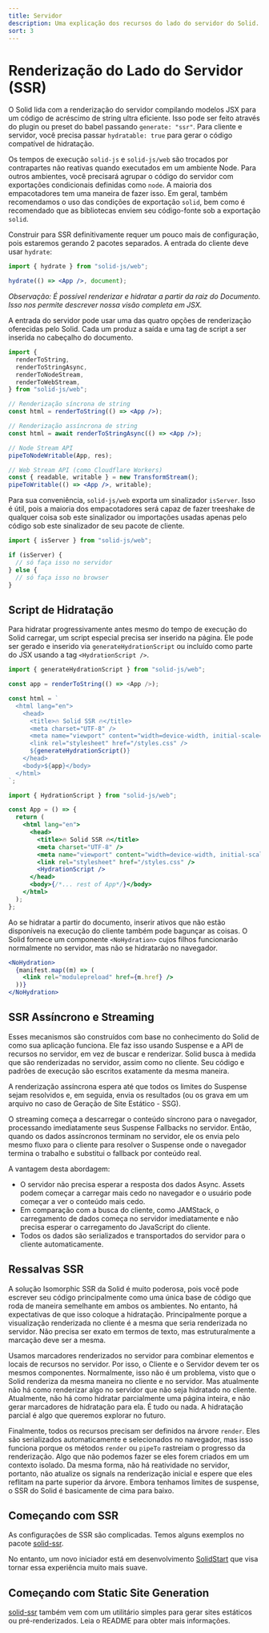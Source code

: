 ```yaml
---
title: Servidor
description: Uma explicação dos recursos do lado do servidor do Solid.
sort: 3
---
```


# Renderização do Lado do Servidor (SSR)

O Solid lida com a renderização do servidor compilando modelos JSX para um código de acréscimo de string ultra eficiente. Isso pode ser feito através do plugin ou preset do babel passando `generate: "ssr"`. Para cliente e servidor, você precisa passar `hydratable: true` para gerar o código compatível de hidratação.

Os tempos de execução `solid-js` e `solid-js/web` são trocados por contrapartes não reativas quando executados em um ambiente Node. Para outros ambientes, você precisará agrupar o código do servidor com exportações condicionais definidas como `node`. A maioria dos empacotadores tem uma maneira de fazer isso. Em geral, também recomendamos o uso das condições de exportação `solid`, bem como é recomendado que as bibliotecas enviem seu código-fonte sob a exportação `solid`.

Construir para SSR definitivamente requer um pouco mais de configuração, pois estaremos gerando 2 pacotes separados. A entrada do cliente deve usar `hydrate`:

```jsx
import { hydrate } from "solid-js/web";

hydrate(() => <App />, document);
```

_Observação: É possível renderizar e hidratar a partir da raiz do Documento. Isso nos permite descrever nossa visão completa em JSX._

A entrada do servidor pode usar uma das quatro opções de renderização oferecidas pelo Solid. Cada um produz a saída e uma tag de script a ser inserida no cabeçalho do documento.

```jsx
import {
  renderToString,
  renderToStringAsync,
  renderToNodeStream,
  renderToWebStream,
} from "solid-js/web";

// Renderização síncrona de string
const html = renderToString(() => <App />);

// Renderização assíncrona de string
const html = await renderToStringAsync(() => <App />);

// Node Stream API
pipeToNodeWritable(App, res);

// Web Stream API (como Cloudflare Workers)
const { readable, writable } = new TransformStream();
pipeToWritable(() => <App />, writable);
```

Para sua conveniência, `solid-js/web` exporta um sinalizador `isServer`. Isso é útil, pois a maioria dos empacotadores será capaz de fazer treeshake de qualquer coisa sob este sinalizador ou importações usadas apenas pelo código sob este sinalizador de seu pacote de cliente.

```jsx
import { isServer } from "solid-js/web";

if (isServer) {
  // só faça isso no servidor
} else {
  // só faça isso no browser
}
```

## Script de Hidratação

Para hidratar progressivamente antes mesmo do tempo de execução do Solid carregar, um script especial precisa ser inserido na página. Ele pode ser gerado e inserido via `generateHydrationScript` ou incluído como parte do JSX usando a tag `<HydrationScript />`.

```js
import { generateHydrationScript } from "solid-js/web";

const app = renderToString(() => <App />);

const html = `
  <html lang="en">
    <head>
      <title>🔥 Solid SSR 🔥</title>
      <meta charset="UTF-8" />
      <meta name="viewport" content="width=device-width, initial-scale=1.0" />
      <link rel="stylesheet" href="/styles.css" />
      ${generateHydrationScript()}
    </head>
    <body>${app}</body>
  </html>
`;
```

```jsx
import { HydrationScript } from "solid-js/web";

const App = () => {
  return (
    <html lang="en">
      <head>
        <title>🔥 Solid SSR 🔥</title>
        <meta charset="UTF-8" />
        <meta name="viewport" content="width=device-width, initial-scale=1.0" />
        <link rel="stylesheet" href="/styles.css" />
        <HydrationScript />
      </head>
      <body>{/*... rest of App*/}</body>
    </html>
  );
};
```

Ao se hidratar a partir do documento, inserir ativos que não estão disponíveis na execução do cliente também pode bagunçar as coisas. O Solid fornece um componente `<NoHydration>` cujos filhos funcionarão normalmente no servidor, mas não se hidratarão no navegador.

```jsx
<NoHydration>
  {manifest.map((m) => (
    <link rel="modulepreload" href={m.href} />
  ))}
</NoHydration>
```

## SSR Assíncrono e Streaming

Esses mecanismos são construídos com base no conhecimento do Solid de como sua aplicação funciona. Ele faz isso usando Suspense e a API de recursos no servidor, em vez de buscar e renderizar. Solid busca à medida que são renderizadas no servidor, assim como no cliente. Seu código e padrões de execução são escritos exatamente da mesma maneira.

A renderização assíncrona espera até que todos os limites do Suspense sejam resolvidos e, em seguida, envia os resultados (ou os grava em um arquivo no caso de Geração de Site Estático - SSG).

O streaming começa a descarregar o conteúdo síncrono para o navegador, processando imediatamente seus Suspense Fallbacks no servidor. Então, quando os dados assíncronos terminam no servidor, ele os envia pelo mesmo fluxo para o cliente para resolver o Suspense onde o navegador termina o trabalho e substitui o fallback por conteúdo real.

A vantagem desta abordagem:

- O servidor não precisa esperar a resposta dos dados Async. Assets podem começar a carregar mais cedo no navegador e o usuário pode começar a ver o conteúdo mais cedo.
- Em comparação com a busca do cliente, como JAMStack, o carregamento de dados começa no servidor imediatamente e não precisa esperar o carregamento do JavaScript do cliente.
- Todos os dados são serializados e transportados do servidor para o cliente automaticamente.

## Ressalvas SSR

A solução Isomorphic SSR da Solid é muito poderosa, pois você pode escrever seu código principalmente como uma única base de código que roda de maneira semelhante em ambos os ambientes. No entanto, há expectativas de que isso coloque a hidratação. Principalmente porque a visualização renderizada no cliente é a mesma que seria renderizada no servidor. Não precisa ser exato em termos de texto, mas estruturalmente a marcação deve ser a mesma.

Usamos marcadores renderizados no servidor para combinar elementos e locais de recursos no servidor. Por isso, o Cliente e o Servidor devem ter os mesmos componentes. Normalmente, isso não é um problema, visto que o Solid renderiza da mesma maneira no cliente e no servidor. Mas atualmente não há como renderizar algo no servidor que não seja hidratado no cliente. Atualmente, não há como hidratar parcialmente uma página inteira, e não gerar marcadores de hidratação para ela. É tudo ou nada. A hidratação parcial é algo que queremos explorar no futuro.

Finalmente, todos os recursos precisam ser definidos na árvore `render`. Eles são serializados automaticamente e selecionados no navegador, mas isso funciona porque os métodos `render` ou `pipeTo` rastreiam o progresso da renderização. Algo que não podemos fazer se eles forem criados em um contexto isolado. Da mesma forma, não há reatividade no servidor, portanto, não atualize os signals na renderização inicial e espere que eles reflitam na parte superior da árvore. Embora tenhamos limites de suspense, o SSR do Solid é basicamente de cima para baixo.

## Começando com SSR

As configurações de SSR são complicadas. Temos alguns exemplos no pacote [solid-ssr](https://github.com/solidjs/solid/blob/main/packages/solid-ssr).

No entanto, um novo iniciador está em desenvolvimento [SolidStart](https://github.com/solidjs/solid-start) que visa tornar essa experiência muito mais suave.

## Começando com Static Site Generation

[solid-ssr](https://github.com/solidjs/solid/blob/main/packages/solid-ssr) também vem com um utilitário simples para gerar sites estáticos ou pré-renderizados. Leia o README para obter mais informações.
